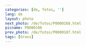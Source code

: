 ```yaml
---
categories: [de, fotos, '']
lang: de
layout: photo
next_photo: /de/fotos/P0000168.html
picname: P0000186
prev_photo: /de/fotos/P0000187.html
tags: [Grass]
---
```

